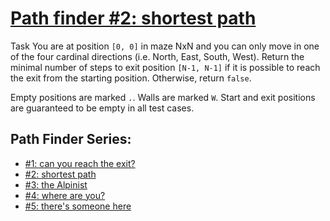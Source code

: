 # [**Path finder #2: shortest path**](https://www.codewars.com/kata/57658bfa28ed87ecfa00058a/python)

Task
You are at position ```[0, 0]``` in maze NxN and you can only move in one of the four cardinal directions (i.e. North, East, South, West). Return the minimal number of steps to exit position ```[N-1, N-1]``` if it is possible to reach the exit from the starting position. Otherwise, return ```false```.

Empty positions are marked ```.```. Walls are marked ```W```. Start and exit positions are guaranteed to be empty in all test cases.

## **Path Finder Series:**
- [#1: can you reach the exit?](https://www.codewars.com/kata/5765870e190b1472ec0022a2)
- [#2: shortest path](https://www.codewars.com/kata/57658bfa28ed87ecfa00058a)
- [#3: the Alpinist](https://www.codewars.com/kata/576986639772456f6f00030c)
- [#4: where are you?](https://www.codewars.com/kata/5a0573c446d8435b8e00009f)
- [#5: there's someone here](https://www.codewars.com/kata/5a05969cba2a14e541000129)